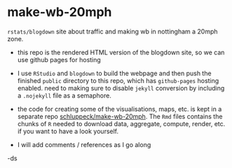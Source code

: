 # make-wb-20mph

`rstats/blogdown` site about traffic and making wb in nottingham a 20mph zone.

- this repo is the rendered HTML version of the blogdown site, so we can use github pages for hosting 

- I use `RStudio` and `blogdown` to build the webpage and then push the finished `public` directory to this repo, which has `github-pages` hosting enabled.  need to making sure to disable `jekyll` conversion by including a `.nojekyll` file as a semaphore.

- the code for creating some of the visualisations, maps, etc. is kept in a separate repo [schluppeck/make-wb-20mph](https://github.com/schluppeck/make-wb-20mph-code). The `Rmd` files contains the chunks of `R` needed to download data, aggregate, compute, render, etc. if you want to have a look yourself.

- I will add comments / references as I go along

-ds

